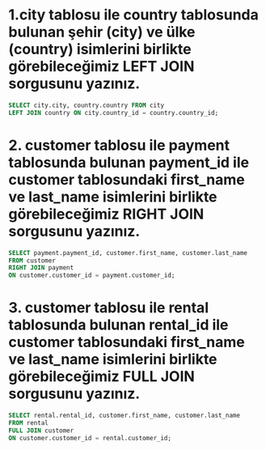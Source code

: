 # 1.city tablosu ile country tablosunda bulunan şehir (city) ve ülke (country) isimlerini birlikte görebileceğimiz LEFT JOIN sorgusunu yazınız.
```SQL
SELECT city.city, country.country FROM city
LEFT JOIN country ON city.country_id = country.country_id;
```
# 2. customer tablosu ile payment tablosunda bulunan payment_id ile customer tablosundaki first_name ve last_name isimlerini birlikte görebileceğimiz RIGHT JOIN sorgusunu yazınız.
```SQL
SELECT payment.payment_id, customer.first_name, customer.last_name 
FROM customer
RIGHT JOIN payment 
ON customer.customer_id = payment.customer_id;
```
# 3. customer tablosu ile rental tablosunda bulunan rental_id ile customer tablosundaki first_name ve last_name isimlerini birlikte görebileceğimiz FULL JOIN sorgusunu yazınız.
```SQL
SELECT rental.rental_id, customer.first_name, customer.last_name 
FROM rental
FULL JOIN customer 
ON customer.customer_id = rental.customer_id;
```